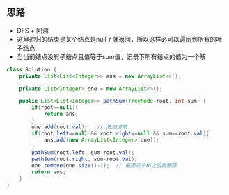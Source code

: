 ## 思路
- DFS + 回溯
- 这里递归的结束是某个结点是null了就返回，所以这样必可以遍历到所有的叶子结点
- 当当前结点没有子结点且值等于sum值，记录下所有结点的值为一个解

```java
class Solution {
    private List<List<Integer>> ans = new ArrayList<>();

    private List<Integer> one = new ArrayList<>();

    public List<List<Integer>> pathSum(TreeNode root, int sum) {
        if(root==null){
            return ans;
        }
        one.add(root.val);   // 先加进来
        if(root.left==null && root.right==null && sum==root.val){
            ans.add(new ArrayList<Integer>(one));
        }
        pathSum(root.left, sum-root.val);
        pathSum(root.right, sum-root.val);
        one.remove(one.size()-1);  // 遍历完子树之后再删除
        return ans;
    }
}
```